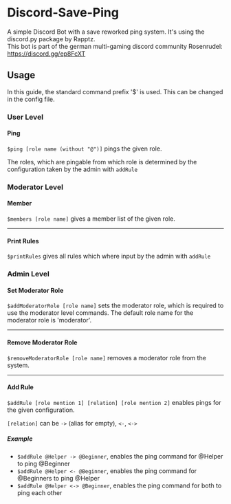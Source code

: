 # Discord-Save-Ping
A simple Discord Bot with a save reworked ping system. It's using the discord.py package by Rapptz.
<br>
This bot is part of the german multi-gaming discord community Rosenrudel: https://discord.gg/ep8FcXT

## Usage
In this guide, the standard command prefix '$' is used.
This can be changed in the config file.
### User Level
#### Ping
`$ping [role name (without "@")]` pings the given role.

The roles, which are pingable from which role is determined by
the configuration taken by the admin with `addRule`

### Moderator Level
#### Member
`$members [role name]` gives a member list of the given role.

----
#### Print Rules
`$printRules` gives all rules which where input by the admin with `addRule`

### Admin Level
#### Set Moderator Role
`$addModeratorRole [role name]` sets the moderator role, which is required to use the moderator level commands. The default role name for the moderator role is 'moderator'.

----

#### Remove Moderator Role
`$removeModeratorRole [role name]` removes a moderator role from the system.

----

#### Add Rule
`$addRule [role mention 1] [relation] [role mention 2]` enables pings for the given configuration.

`[relation]` can be `->` (alias for empty), `<-`, `<->`



##### Example
- `$addRule @Helper -> @Beginner`, enables the ping command for @Helper to ping @Beginner
- `$addRule @Helper <- @Beginner`, enables the ping command for @Beginners to ping @Helper
- `$addRule @Helper <-> @Beginner`, enables the ping command for both to ping each other
